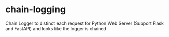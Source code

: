 # chain-logging
Chain Logger to distinct each request for Python Web Server (Support Flask and FastAPI) and looks like the logger is chained
